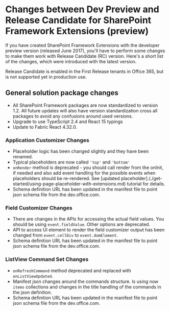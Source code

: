 # Changes between Dev Preview and Release Candidate for SharePoint Framework Extensions (preview)

If you have created SharePoint Framework Extensions with the developer preview version (released June 2017), you'll have to perform some changes to make them work with Release Candidate (RC) version. Here's a short list of the changes, which were introduced with the latest version.

Release Candidate is enabled in the First Release tenants in Office 365, but is not supported yet in production use.

## General solution package changes

- All SharePoint Framework packages are now standardized to version 1.2. All future updates will also have version standardization cross all packages to avoid any confusions around used versions.
- Upgrade to use TypeScript 2.4 and React 15 typings
- Update to Fabric React 4.32.0.

### Application Customizer Changes

- Placeholder logic has been changed slightly and they have been renamed.
- Typical placeholders are now called `'top'` and `'bottom'`
- `onRender` method is deprecated - you should call render from the onInit, if needed and also add event handling for the possible events when placeholders should be re-rendered. See [updated placeholder].(./get-started/using-page-placeholder-with-extensions.md) tutorial for details.
- Schema definition URL has been updated in the manifest file to point json schema file from the dev.office.com.

### Field Customizer Changes

- There are changes in the APIs for accessing the actual field values. You should be using `event.fieldValue`. Other options are deprecated.
- API to access UI element to render the field customizer output has been changed from `event.cellDiv` to `event.domElement`. 
- Schema definition URL has been updated in the manifest file to point json schema file from the dev.office.com.

### ListView Command Set Changes

- `onRefreshCommand` method deprecated and replaced with `onListViewUpdated`.
- Manifest json changes around the commands structure. Is using now `items` collections and changes in the title handling of the commands in the json definition.
- Schema definition URL has been updated in the manifest file to point json schema file from the dev.office.com.